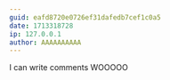 ```yaml
---
guid: eafd8720e0726ef31dafedb7cef1c0a5
date: 1713318728
ip: 127.0.0.1
author: AAAAAAAAAA
---
```

I can write comments WOOOOO